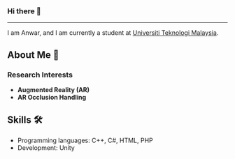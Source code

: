 ### Hi there 👋
---
I am Anwar, and I am currently a student at [Universiti Teknologi Malaysia](https://www.utm.my).

## About Me 🚀

### Research Interests
- **Augmented Reality (AR)**
- **AR Occlusion Handling**

## Skills 🛠️
- Programming languages: C++, C#, HTML, PHP
- Development: Unity

<!--
**muhd-anwar/muhd-anwar** is a ✨ _special_ ✨ repository because its `README.md` (this file) appears on your GitHub profile.

Here are some ideas to get you started:

- 🔭 I’m currently working on ...
- 🌱 I’m currently learning ...
- 👯 I’m looking to collaborate on ...
- 🤔 I’m looking for help with ...
- 💬 Ask me about ...
- 📫 How to reach me: ...
- 😄 Pronouns: ...
- ⚡ Fun fact: ...
-->
